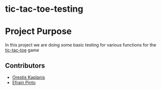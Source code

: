 # tic-tac-toe-testing

# Project Purpose 
In this project we are doing some basic testing for various functions for the[ tic-tac-toe](https://github.com/userman95/tic-tac-toe) game 

## Contributors

* [Orestis Kaplanis](https://github.com/userman95)
* [Efrain Pinto](https://github.com/efrapp)
